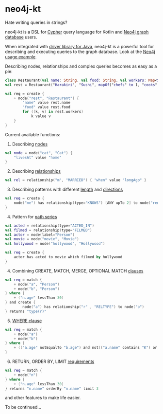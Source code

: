 # neo4j-kt
Hate writing queries in strings?

neo4j-kt is a DSL for [Cypher](https://neo4j.com/developer/cypher/) query language for Kotlin and [Neo4j graph database](https://neo4j.com/) users.

When integrated with  [driver library for Java](https://neo4j.com/developer/language-guides/), neo4j-kt is a powerful tool for describing and executing
queries to the graph database. Look at the [Neo4j usage example](https://github.com/maryilyina/neo4j-kt/blob/master/src/test/kotlin/Neo4jWithKtExample.kt).


Describing nodes, relationships and complex queries becomes as easy as a pie:
```kotlin
class Restaurant(val name: String, val food: String, val workers: Map<String, Int>)
val rest = Restaurant("Harakiri", "Sushi", mapOf("chefs" to 1, "cooks" to 10, "waiters" to 70))

val req = create {
    + node("rest", "Restaurant") {
        "name" value rest.name
        "food" value rest.food
        for ((k, v) in rest.workers)
            k value v
    }
}
```

Current available functions:
1. Describing [nodes](https://github.com/maryilyina/neo4j-kt/blob/master/src/test/kotlin/NodeTests.kt)
```kotlin
val node = node("cat", "Cat") {
    "livesAt" value "home"
}
```
2. Describing [relationships](https://github.com/maryilyina/neo4j-kt/blob/master/src/test/kotlin/RelationshipTests.kt)
```kotlin
val rel = relationship("m", "MARRIED") { "when" value "longAgo" }
```

3. Describing patterns with different [length](https://github.com/maryilyina/neo4j-kt/blob/master/src/test/kotlin/RangesTests.kt) and [directions](https://github.com/maryilyina/neo4j-kt/blob/master/src/test/kotlin/DirectionTests.kt)
```kotlin
val req = create {
    node("me") has relationship(type="KNOWS") [ANY upTo 2] to node("remoteFriend")
}
```

4. Pattern for [path series](https://github.com/maryilyina/neo4j-kt/blob/master/src/test/kotlin/PathPatternTests.kt)
```kotlin
val acted = relationship(type="ACTED_IN")
val filmed = relationship(type="FILMED")
val actor = node(label="Person")
val movie = node("movie", "Movie")
val hollywood = node("hollywood", "Hollywood")

val req = create {
    actor has acted to movie which filmed by hollywood
}
```

4. Combining CREATE, MATCH, MERGE, OPTIONAL MATCH [clauses](https://github.com/maryilyina/neo4j-kt/blob/master/src/test/kotlin/MultipleClausesTests.kt)
```kotlin
val req = match {
    + node("a", "Person")
    + node("b", "Person")
} where {
    + ("n.age" lessThan 30)
} and create {
        node("a") has relationship("r" , "RELTYPE") to node("b")
} returns "type(r)"
```

5. [WHERE clause](https://github.com/maryilyina/neo4j-kt/blob/master/src/test/kotlin/WhereClauseTests.kt)
```kotlin
val req = match {
    + node("a")
    + node("b")
} where {
    + (("a.age" notEqualTo "b.age") and not(("a.name" contains "K") or ("b.age" greaterThan 2)))
}
```

6. RETURN, ORDER BY, LIMIT [requirements](https://github.com/maryilyina/neo4j-kt/blob/master/src/test/kotlin/MultipleClausesTests.kt)
```kotlin
val req = match {
    + node("n")
} where {
    + ("n.age" lessThan 30)
} returns "n.name" orderBy "n.name" limit 3
```
and other features to make life easier.

To be continued...

